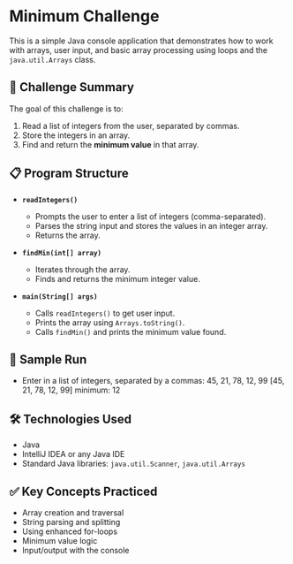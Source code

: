 # Minimum Challenge

This is a simple Java console application that demonstrates how to work with arrays, user input, 
and basic array processing using loops and the `java.util.Arrays` class.

## 🧠 Challenge Summary

The goal of this challenge is to:

1. Read a list of integers from the user, separated by commas.
2. Store the integers in an array.
3. Find and return the **minimum value** in that array.

## 📋 Program Structure

- **`readIntegers()`**
    - Prompts the user to enter a list of integers (comma-separated).
    - Parses the string input and stores the values in an integer array.
    - Returns the array.

- **`findMin(int[] array)`**
    - Iterates through the array.
    - Finds and returns the minimum integer value.

- **`main(String[] args)`**
    - Calls `readIntegers()` to get user input.
    - Prints the array using `Arrays.toString()`.
    - Calls `findMin()` and prints the minimum value found.

## 🧪 Sample Run
- Enter in a list of integers, separated by a commas: 45, 21, 78, 12, 99 [45, 21, 78, 12, 99] minimum: 12


## 🛠 Technologies Used

- Java
- IntelliJ IDEA or any Java IDE
- Standard Java libraries: `java.util.Scanner`, `java.util.Arrays`

## ✅ Key Concepts Practiced

- Array creation and traversal
- String parsing and splitting
- Using enhanced for-loops
- Minimum value logic
- Input/output with the console




